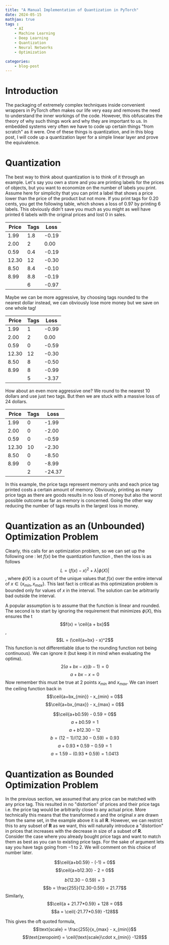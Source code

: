 ```yaml
---
title: "A Manual Implementation of Quantization in PyTorch"
date: 2024-05-15
mathjax: true
tags : 
    - AI
    - Machine Learning
    - Deep Learning
    - Quantization
    - Neural Networks
    - Optimization

categories:
    - blog-post
---
```


# Introduction

The packaging of extremely complex techniques inside convenient wrappers
in PyTorch often makes our life very easy and removes the need to
understand the inner workings of the code. However, this obfuscates the
theory of why such things work and why they are important to us. In
embedded systems very often we have to code up certain things \"from
scratch\" as it were. One of these things is quantization, and in this
blog post, I will code up a quantization layer for a simple linear layer
and prove the equivalence.

# Quantization

The best way to think about quantization is to think of it through an
example. Let's say you own a store and you are printing labels for the
prices of objects, but you want to economize on the number of labels you
print. Assume here for simplicity that you can print a label that shows
a price lower than the price of the product but not more. If you print
tags for 0.20 cents, you get the following table, which shows a loss of
0.97 by printing 6 labels. This obviously didn't save you much as you
might as well have printed $6$ labels with the original prices and lost
$0$ in sales.

| Price | Tags | Loss  |
|-------|------|-------|
| 1.99  | 1.8  | -0.19 |
| 2.00  | 2    | 0.00  |
| 0.59  | 0.4  | -0.19 |
| 12.30 | 12   | -0.30 |
| 8.50  | 8.4  | -0.10 |
| 8.99  | 8.8  | -0.19 |
|       | 6    | -0.97 |


Maybe we can be more aggressive, by choosing tags rounded to the nearest dollar instead,
we can obviously lose more money but we save on one whole tag!

| Price | Tags | Loss  |
|-------|------|-------|
| 1.99  | 1    | -0.99 |
| 2.00  | 2    | 0.00  |
| 0.59  | 0    | -0.59 |
| 12.30 | 12   | -0.30 |
| 8.50  | 8    | -0.50 |
| 8.99  | 8    | -0.99 |
|       | 5    | -3.37 |


How about an even more aggressive one? We round to the nearest $10$ dollars
and use just two tags. But then we are stuck with a massive loss of
$24$ dollars. 

| Price | Tags | Loss   |
|-------|------|--------|
| 1.99  | 0    | -1.99  |
| 2.00  | 0    | -2.00  |
| 0.59  | 0    | -0.59  |
| 12.30 | 10   | -2.30  |
| 8.50  | 0    | -8.50  |
| 8.99  | 0    | -8.99  |
|       | 2    | -24.37 |


In this example, the price tags represent memory units and each price
tag printed costs a certain amount of memory. Obviously, printing as
many price tags as there are goods results in no loss of money but also
the worst possible outcome as far as memory is concerned. Going the
other way reducing the number of tags results in the largest loss in
money.

# Quantization as an (Unbounded) Optimization Problem

Clearly, this calls for an optimization problem, so we can set up the
following one : let $f(x)$ be the quantization function , then the loss
is as follows $$L = (f(x) - x)^2 + \lambda |\phi (X)|$$, where $\phi(X)$
is a count of the unique values that $f(x)$ over the entire interval of
$x\in \{x_{min}, x_{max}\}$. This last fact is critical as this
optimization problem is bounded only for values of $x$ in the interval.
The solution can be arbitrarily bad outside the interval.

A popular assumption is to assume that the function is linear and
rounded. The second is to start by ignoring the requirement that
minimizes $\phi(X)$, this ensures the t $$f(x) = \ceil{a + bx}$$,
$$L = (\ceil{a+bx} - x)^2$$ This function is not differentiable (due to
the rounding function not being continuous). We can ignore it (but keep
it in mind when evaluating the optima). $$2(a+bx-x)(b-1) = 0$$
$$a+ bx - x = 0$$ Now remember this must be true at $2$ points $x_{min}$
and $x_{max}$. We can insert the ceiling function back in
$$\ceil{a+bx_{min}} - x_{min} = 0$$ $$\ceil{a+bx_{max}} - x_{max} = 0$$

$$\ceil{a+b0.59} - 0.59 = 0$$ $$a+b0.59  = 1$$ $$a+b12.30 - 12$$
$$b = (12-1)/(12.30-0.59) = 0.93$$ $$a + 0.93 * 0.59 - 0.59 = 1$$
$$a = 1.59 - (0.93*0.59) = 1.0413$$

# Quantization as Bounded Optimization Problem

In the previous section, we assumed that any price can be matched with
any price tag. This resulted in no \"distortion\" of prices and their
price tags i.e. the price tag would be arbitrarily close to any actual
price. More technically this means that the transformed $x$ and the
original $x$ are drawn from the same set, in the example above it is all
$\mathbf{R}$. However, we can restrict this to any subset of
$\mathbf{R}$ as we want, this will naturally introduce a "distortion" in
prices that increases with the decrease in size of a subset of
$\mathbf{R}$.\
Consider the case where you already bought price tags and want to match
them as best as you can to existing price tags. For the sake of argument
lets say you have tags going from $-1$ to $2$. We will comment on this
choice of number later.

$$\ceil{a+b0.59} - (-1) = 0$$ $$\ceil{a+b12.30} - 2 = 0$$

$$b(12.30-0.59) = 3$$ $$b = \frac{255}{12.30-0.59} = 21.77$$ Similarly,
$$\ceil{a + 21.77*0.59} + 128 = 0$$ $$a = \ceil{-21.77*0.59} -128$$

This gives the oft quoted formula,
$$\text{scale} = \frac{255}{x_{max} - x_{min}}$$
$$\text{zeropoint} = \ceil{\text{scale}\cdot x_{min}} -128$$
 
